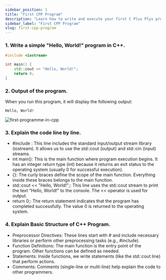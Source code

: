 ```yaml
---
sidebar_position: 1
title: "First CPP Program"
description: "Learn how to write and execute your first C Plus Plys program using a simple 'Hello, World!' example."
sidebar_label: "First CPP Program"
slug: first-cpp-program
---
```




### 1. Write a simple "Hello, World!" program in C++.
```cpp
#include <iostream>

int main() {
    std::cout << "Hello, World!";
    return 0;
}
```
### 2. Output of the program.
When you run this program, it will display the following output:
``` 
Hello, World!
```
![first-programme-in-cpp](../../static/img/day-02/first-program.png) 

### 3. Explain the code line by line.
- #include <iostream>: This line includes the standard input/output stream library (iostream). It allows us to use the std::cout (output) and std::cin (input) streams.
- int main(): This is the main function where program execution begins. It has an integer return type (int) because it returns an exit status to the operating system (usually 0 for successful execution).
- {}: The curly braces define the scope of the main function. Everything inside these braces belongs to the main function.
- std::cout << "Hello, World!";: This line uses the std::cout stream to print the text “Hello, World!” to the console. The << operator is used for output.
- return 0;: The return statement indicates that the program has completed successfully. The value 0 is returned to the operating system.
### 4. Explain Basic Structure of C++ Program.
- Preprocessor Directives: These lines start with # and include necessary libraries or perform other preprocessing tasks (e.g., #include).
- Function Definitions: The main function is the entry point of the program. Other functions can be defined as needed.
- Statements: Inside functions, we write statements (like the std::cout line) that perform actions.
- Comments: Comments (single-line or multi-line) help explain the code to other programmers.




